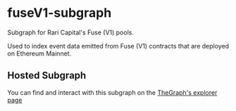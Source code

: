 # fuseV1-subgraph

Subgraph for Rari Capital's Fuse (V1) pools.

Used to index event data emitted from Fuse (V1) contracts that are deployed on Ethereum Mainnet.

## Hosted Subgraph

You can find and interact with this subgraph on the [TheGraph's explorer page](https://thegraph.com/explorer/subgraph/platocrat/fuseV1-subgraph)
